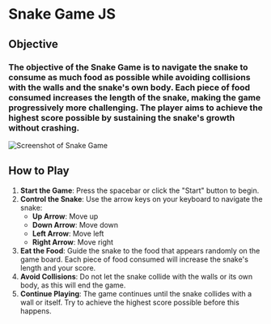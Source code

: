 # Snake Game JS

## Objective

### The objective of the Snake Game is to navigate the snake to consume as much food as possible while avoiding collisions with the walls and the snake's own body. Each piece of food consumed increases the length of the snake, making the game progressively more challenging. The player aims to achieve the highest score possible by sustaining the snake's growth without crashing.

![Screenshot of Snake Game](https://i.imgur.com/cUuAeCh.png)

## How to Play

1. **Start the Game**: Press the spacebar or click the "Start" button to begin.
2. **Control the Snake**: Use the arrow keys on your keyboard to navigate the snake:
   - **Up Arrow**: Move up
   - **Down Arrow**: Move down
   - **Left Arrow**: Move left
   - **Right Arrow**: Move right
3. **Eat the Food**: Guide the snake to the food that appears randomly on the game board. Each piece of food consumed will increase the snake's length and your score.
4. **Avoid Collisions**: Do not let the snake collide with the walls or its own body, as this will end the game.
5. **Continue Playing**: The game continues until the snake collides with a wall or itself. Try to achieve the highest score possible before this happens.

